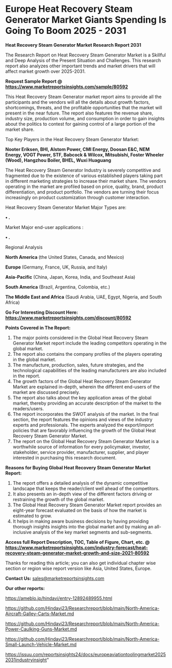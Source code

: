 # Europe Heat Recovery Steam Generator Market Giants Spending Is Going To Boom 2025 - 2031

<strong>Heat Recovery Steam Generator Market Research Report 2031</strong>

The Research Report on Heat Recovery Steam Generator Market is a Skillful and Deep Analysis of the Present Situation and Challenges. This research report also analyzes other important trends and market drivers that will affect market growth over 2025-2031.

<strong>Request Sample Report @ <a href=https://www.marketreportsinsights.com/sample/80592>https://www.marketreportsinsights.com/sample/80592</a></strong>

This Heat Recovery Steam Generator market report aims to provide all the participants and the vendors will all the details about growth factors, shortcomings, threats, and the profitable opportunities that the market will present in the near future. The report also features the revenue share, industry size, production volume, and consumption in order to gain insights about the politics to contest for gaining control of a large portion of the market share.

Top Key Players in the Heat Recovery Steam Generator Market:

<strong>Nooter Eriksen, BHI, Alstom Power, CMI Energy, Doosan E&C, NEM Energy, VOGT Power, STF, Babcock & Wilcox, Mitsubishi, Foster Wheeler (Wood), Hangzhou Boiler, BHEL, Wuxi Huaguang</strong>

The Heat Recovery Steam Generator Industry is severely competitive and fragmented due to the existence of various established players taking part in different marketing strategies to increase their market share. The vendors operating in the market are profiled based on price, quality, brand, product differentiation, and product portfolio. The vendors are turning their focus increasingly on product customization through customer interaction.

Heat Recovery Steam Generator Market Major Types are:

<strong>• .</strong>

Market Major end-user applications :

<strong>• .</strong>

Regional Analysis

</u><strong><b>North America</b></strong> (the United States, Canada, and Mexico)

<strong><b>Europe </b></strong>(Germany, France, UK, Russia, and Italy)

<strong><b>Asia-Pacific</b></strong> (China, Japan, Korea, India, and Southeast Asia)

<strong><b>South America</b></strong> (Brazil, Argentina, Colombia, etc.)

<strong><b>The Middle East and Africa</b></strong> (Saudi Arabia, UAE, Egypt, Nigeria, and South Africa)

<strong>Go For Interesting Discount Here: <a href=https://www.marketreportsinsights.com/discount/80592>https://www.marketreportsinsights.com/discount/80592</a></strong>

<strong>Points Covered in The Report:</strong>
<ol>
  <li>The major points considered in the Global Heat Recovery Steam Generator Market report include the leading competitors operating in the global market.</li>
  <li>The report also contains the company profiles of the players operating in the global market.</li>
  <li>The manufacture, production, sales, future strategies, and the technological capabilities of the leading manufacturers are also included in the report.</li>
  <li>The growth factors of the Global Heat Recovery Steam Generator Market are explained in-depth, wherein the different end-users of the market are discussed precisely.</li>
  <li>The report also talks about the key application areas of the global market, thereby providing an accurate description of the market to the readers/users.</li>
  <li>The report incorporates the SWOT analysis of the market. In the final section, the report features the opinions and views of the industry experts and professionals. The experts analyzed the export/import policies that are favorably influencing the growth of the Global Heat Recovery Steam Generator Market.</li>
  <li>The report on the Global Heat Recovery Steam Generator Market is a worthwhile source of information for every policymaker, investor, stakeholder, service provider, manufacturer, supplier, and player interested in purchasing this research document.</li>
</ol>
<strong>Reasons for Buying Global Heat Recovery Steam Generator Market Report:</strong>

<ol>
  <li>The report offers a detailed analysis of the dynamic competitive landscape that keeps the reader/client well ahead of the competitors.</li>
  <li>It also presents an in-depth view of the different factors driving or restraining the growth of the global market.</li>
  <li>The Global Heat Recovery Steam Generator Market report provides an eight-year forecast evaluated on the basis of how the market is estimated to grow.</li>
  <li>It helps in making aware business decisions by having providing thorough insights insights into the global market and by making an all-inclusive analysis of the key market segments and sub-segments.</li>
</ol>
<strong>Access full Report Description, TOC, Table of Figure, Chart, etc. @ <a href=https://www.marketreportsinsights.com/industry-forecast/heat-recovery-steam-generator-market-growth-and-size-2021-80592>https://www.marketreportsinsights.com/industry-forecast/heat-recovery-steam-generator-market-growth-and-size-2021-80592</a></strong>


Thanks for reading this article; you can also get individual chapter wise section or region wise report version like Asia, United States, Europe.

<strong>Contact Us:</strong>
sales@marketreportsinsights.com

<strong>Our other reports:</strong>

<a href=https://ameblo.jp/hindavi/entry-12892489955.html>https://ameblo.jp/hindavi/entry-12892489955.html</a>

<a href=https://github.com/Hindavi23/Researchreport/blob/main/North-America-Aircraft-Galley-Carts-Market.md>https://github.com/Hindavi23/Researchreport/blob/main/North-America-Aircraft-Galley-Carts-Market.md</a>

<a href=https://github.com/Hindavi23/Researchreport/blob/main/North-America-Power-Caulking-Guns-Market.md>https://github.com/Hindavi23/Researchreport/blob/main/North-America-Power-Caulking-Guns-Market.md</a>

<a href=https://github.com/Hindavi23/Researchreport/blob/main/North-America-Small-Launch-Vehicle-Market.md>https://github.com/Hindavi23/Researchreport/blob/main/North-America-Small-Launch-Vehicle-Market.md</a>

<a href=https://issuu.com/reportsinsights24/docs/europeaviationtoolingmarket20252031industryinsight>https://issuu.com/reportsinsights24/docs/europeaviationtoolingmarket20252031industryinsight</a>"
